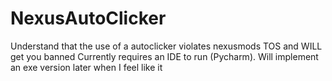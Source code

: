 # NexusAutoClicker
 Understand that the use of a autoclicker violates nexusmods TOS and WILL get you banned
 Currently requires an IDE to run (Pycharm). Will implement an exe version later when I feel like it
 
